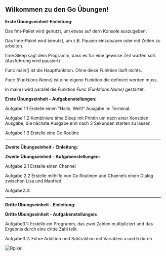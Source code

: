 Wilkommen zu den Go Übungen!  
----

**Erste Übungseinheit-Einleitung:**

Das fmt-Paket wird genutzt, um etwas auf dern Konsole auszugeben.

Das time-Paket wird benutzt, um z.B. Pausen einzubauen oder mit Zeiten zu arbeiten.

time.Sleep sagt dem Programm, dass es für eine gewisse Zeit warten soll. (Ausführung wird pausiert)

Func main() ist die Hauptfunktion. Ohne diese Funktion läuft nichts.

*Func (Funktions Name)* ist eine eigene Funktion die definiert werden muss.

In main() wird parallel die Funktion *Func (Funktions Name)* gestartet.

**Erste Übungseinheit - Aufgabenstellungen:**

Aufgabe 1.1 Erstelle einen "Hallo, Welt!" Ausgabe im Terminal.

Aufgabe 1.2 Kombiniere time.Sleep mit Println um nach einer Konsolen Ausgabe, die nächste Ausgabe erst nach 3 Sekunden starten zu lassen.

Aufgabe 1.3 Erstelle eine Go Routine

------------------------------------------------------------------------------

**Zweite Übungseinheit - Einleitung:**

**Zweite Übungseinheit - Aufgabenstellungen:**

Aufgabe 2.1 Erstelle einen Channel

Aufgabe 2.2 Erstelle mithilfe von Go Routinen und Channels einen Dialog zwischen Lisa und Manfred

Aufgabe2.3: 

------------------------------------------------------------------------------

**Dritte Übungseinheit - Einleitung:**

**Dritte Übungseinheit - Aufgabenstellungen:**

Aufgabe3.1: Erstelle ein Programm, das zwei Zahlen multipliziert und das Ergebnis durch eine dritte Zahl teilt.

Aufgabe3.2: Führe Addition und Subtraktion mit Variablen a und b durch

![Rpixel](https://github.com/user-attachments/assets/934acc6e-1eff-4df1-bbbc-ff4c40c7ed49)


